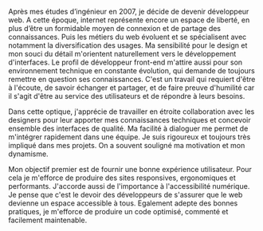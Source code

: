 Après mes études d’ingénieur en 2007, je décide de devenir développeur web. A cette époque, internet représente encore un espace de liberté, en plus d’être un formidable moyen de connexion et de partage des connaissances.
Puis les métiers du web évoluent et se spécialisent avec notamment la diversification des usages. Ma sensibilité pour le design et mon souci du détail m'orientent naturellement vers le développement d'interfaces.
Le profil de développeur front-end m'attire aussi pour son environnement technique en constante évolution, qui demande de toujours remettre en question ses connaissances.
C'est un travail qui requiert d'être à l'écoute, de savoir échanger et partager, et de faire preuve d'humilité car il s'agit d'être au service des utilisateurs et de répondre à leurs besoins.

Dans cette optique, j'apprécie de travailler en étroite collaboration avec les designers pour leur apporter mes connaissances techniques et concevoir ensemble des interfaces de qualité.
Ma facilité à dialoguer me permet de m'intégrer rapidement dans une équipe.
Je suis rigoureux et toujours très impliqué dans mes projets. On a souvent souligné ma motivation et mon dynamisme.

Mon objectif premier est de fournir une bonne expérience utilisateur. Pour cela je m'efforce de produire des sites responsives, ergonomiques et performants.
J'accorde aussi de l'importance à l'accessibilité numérique. Je pense que c'est le devoir des développeurs de s'assurer que le web devienne un espace accessible à tous.
Egalement adepte des bonnes pratiques, je m'efforce de produire un code optimisé, commenté et facilement maintenable.
